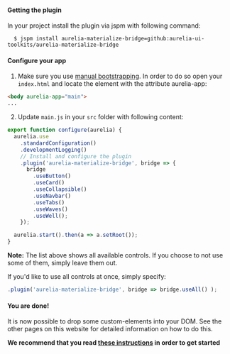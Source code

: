 #### Getting the plugin

In your project install the plugin via jspm with following command:

  ```
    $ jspm install aurelia-materialize-bridge=github:aurelia-ui-toolkits/aurelia-materialize-bridge
  ```

#### Configure your app

1. Make sure you use [manual bootstrapping](http://aurelia.io/docs#startup-and-configuration). In order to do so open your `index.html` and locate the element with the attribute aurelia-app:

  ```html
  <body aurelia-app="main">
  ...
```

2. Update  `main.js` in your `src` folder with following content:

  ```javascript
  export function configure(aurelia) {
    aurelia.use
      .standardConfiguration()
      .developmentLogging()
      // Install and configure the plugin
      .plugin('aurelia-materialize-bridge', bridge => {
        bridge
          .useButton()
          .useCard()
          .useCollapsible()
          .useNavbar()
          .useTabs()
          .useWaves()
          .useWell();
      });

    aurelia.start().then(a => a.setRoot());
  }
  ```

  **Note:** The list above shows all available controls. If you choose to not use some of them, simply leave them out.

  If you'd like to use all controls at once, simply specify:
  ```javascript
  .plugin('aurelia-materialize-bridge', bridge => bridge.useAll() );
  ```

#### You are done!
It is now possible to drop some custom-elements into your DOM. See the other pages on this website for detailed information on how to do this.

**We recommend that you read [these instructions](#/help/docs/app_developers_tutorials/7._next_actions) in order to get started**
